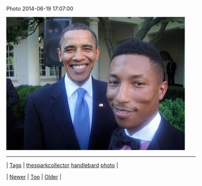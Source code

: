 <!--
title: Photo 2014-06-19 17
date: 2020-06-28T15:27:00.332Z
tags: thesparkcollector, handlebard, photo
-->


Photo 2014-06-19 17:07:00

![](89273119914-0.png)

<!--BOTTOM-POST-NAVIGATION-->
---

| [Tags](tags.md) | [thesparkcollector](tag-thesparkcollector.md) [handlebard](tag-handlebard.md) [photo](tag-photo.md) |

| [Newer](89272179749.md) | [Top](index.md) | [Older](89274385259.md) |